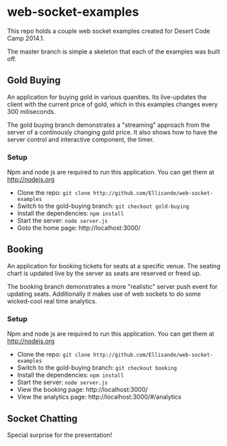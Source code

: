 web-socket-examples
===================

This repo holds a couple web socket examples created for Desert Code Camp 2014.1.

The master branch is simple a skeleton that each of the examples was built off.

## Gold Buying

An application for buying gold in various quanities. Its live-updates the client with the current price of gold, which in this examples changes every 300 miliseconds.

The gold buying branch demonstrates a "streaming" approach from the server of a continously changing gold price. It also shows how to have the server control and interactive component, the timer.

### Setup

Npm and node js are required to run this application. You can get them at http://nodejs.org

* Clone the repo:  ```git clone http://github.com/Ellisande/web-socket-examples```
* Switch to the gold-buying branch:  ```git checkout gold-buying```
* Install the dependencies:  ```npm install```
* Start the server:  ```node server.js```
* Goto the home page: http://localhost:3000/

## Booking

An application for booking tickets for seats at a specific venue. The seating chart is updated live by the server as seats are reserved or freed up.

The booking branch demonstrates a more "realistic" server push event for updating seats. Additionally it makes use of web sockets to do some wicked-cool real time analytics.

### Setup

Npm and node js are required to run this application. You can get them at http://nodejs.org

* Clone the repo:  ```git clone http://github.com/Ellisande/web-socket-examples```
* Switch to the gold-buying branch:  ```git checkout booking```
* Install the dependencies:  ```npm install```
* Start the server:  ```node server.js```
* View the booking page: http://localhost:3000/
* View the analytics page: http://localhost:3000/#/analytics

## Socket Chatting

Special surprise for the presentation!